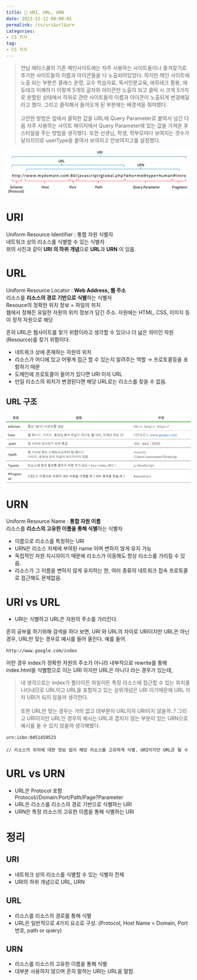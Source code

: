 ```yaml
---
title: 🔗 URI, URL, URN
date: 2023-12-12 00:00:01
permalink: /cs/uri&url&urn
categories:
- CS 지식
tag:
- CS 지식
---
```


> 전남 메타스쿨의 기존 메인사이트에는 자주 사용하는 사이트들이나 즐겨찾기로 추가한 사이트들의 이름과 아이콘들을 다 노출되어있었다.
하지만 메인 사이트에 노출 되는 부분은 클래스 운영, 교수 학습자료, 독서인문교육, 에듀테크 활용, 에듀테크 이해하기 이렇게 5개의 글자와 아이콘만 노출이 되고
클릭 시 크게 5가지로 분할된 상태에서 하위로 관련 사이트들의 이름과 아이콘이 노출되게 변경해달라고 했다. 그리고 클릭해서 들어오게 된 부분에는 배경색을 줘야했다.<br/><br/>
고안한 방법은 앞에서 클릭한 값을 URL에 Query Parameter로 붙여서 넘긴 다음 자주 사용하는 사이트 페이지에서 Query Parameter에 있는 값을 가져온 후 
스타일을 주는 방법을 생각했다. 또한 선생님, 학생, 학부모마다 보여지는 갯수가 달라지므로 userType을 붙여서 보여지고 안보여지고를 설정했다.

![](/assets/images/cs/url_1.png)

# URI
Uniform Resource Identifier : 통합 자원 식별자<br/>
네트워크 상의 리소스를 식별할 수 있는 식별자<br/>
위의 사진과 같이 **URI 의 하위 개념**으로 **URL**과 **URN** 이 있음.

# URL
Uniform Resource Locator : **Web Address, 웹 주소**<br/>
리소스를 **리소스의 경로 기반으로 식별**하는 식별자<br/>
Resouce의 정확한 위치 정보 = 파일의 위치<br/>
웹에서 정해진 유일한 자원의 위치 정보가 담긴 주소. 자원에는 HTML, CSS, 이미지 등이 정적 자원으로 해당

흔히 URL은 웹사이트를 찾기 위함이라고 생각할 수 있으나 더 넓은 의미인 자원(Resource)를 찾기 위함이다.
- 네트워크 상에 존재하는 자원의 위치
- 리소스가 어디에 있고 어떻게 접근 할 수 있는지 알려주는 역할 → 프로토콜등을 포함하기 때문
- 도메인에 프로토콜이 들어가 있다면 URI 이자 URL
- 만일 리소스의 위치가 변경된다면 해당 URL로는 리소스를 찾을 수 없음.

## URL 구조
![](/assets/images/cs/url_2.png)

# URN
Uniform Resource Name : **통합 자원 이름**<br/>
리소스를 **리소스의 고유한 이름을 통해 식별**하는 식별자

- 이름으로 리소스를 특정하는 URI
- URN은 리소스 자체에 부여된 name 이며 변하지 않게 유지 가능
- 독립적인 자원 지시자이기 때문에 리소스가 이동해도 항상 리소스를 가리킬 수 있음.
- 리소스가 그 이름을 변하지 않게 유지하는 한, 여러 종류의 네트워크 접속 프로토콜로 접근해도 문제없음.

# URI vs URL
- URI는 식별하고 URL은 자원의 주소를 가리킨다.

흔히 공부를 하기위해 검색을 하다 보면, URI 와 URL의 차이로 URI이지만 URL은 아닌 경우,  URL만 맞는 경우로 예시를 들어 올린다. 예를 들어

```bash
http://www.google.com/index
```

이런 경우 index가 정확한 자원의 주소가 아니라 내부적으로 rewrite를 통해 index.html을 식별함으로 이는 URI 이지만 URL은 아니다 라는 경우가 있는데,

> 내 생각으로는 index가 폴더이든 파일이든 특정 리소스에 접근할 수 있는 위치를 나타내므로 URL이고 URL을 포함하고 있는 상위개념은 URI 이기때문에 URL 이자 URI가 되지 않을까 생각한다.<br/><br/>
또한 URL만 맞는 경우는 거의 없고 대부분이 URL이자 URI이지 않을까..? 그리고 URI이지만 URL인 경우의 예시는 URL과 겹치지 않는 부분이 있는 URN으로 예시를 들 수 있지 않을까 생각해봤다.

```bash
urn:isbn:0451450523

// 리소스의 위치에 대한 정보 없이 해당 리소스를 고유하게 식별. URI이지만 URL은 될 수 없음.
```

# URL vs URN
- URL은 Protocol 포함<br/>
  Protocol//Domain:Port/Path/Page?Parameter
- URL은 리소스를 리소스의 경로 기반으로 식별하는 URI
- URN은 특정 리소스의 고유한 이름을 통해 식별하는 URI

# 정리
## URI
- 네트워크 상의 리소스를 식별할 수 있는 식별자 전체
- URI의 하위 개념으로 URL, URN

## URL
- 리소스를 리소스의 경로를 통해 식별
- URL은 일반적으로 4가지 요소로 구성.
  (Protocol, Host Name = Domain, Port 번호, path or query)

## URN
- 리소스를 리소스의 고유한 이름을 통해 식별
- 대부분 사용하지 않으며 흔히 말하는 URI는 URL을 말함.